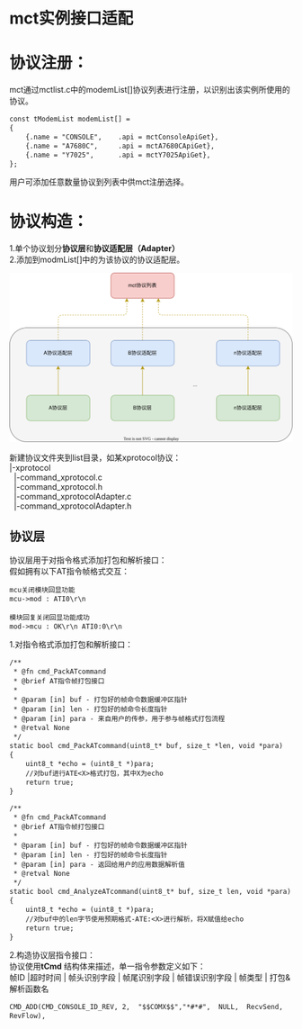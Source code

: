 # mct实例接口适配
# 协议注册：
mct通过mctlist.c中的modemList[]协议列表进行注册，以识别出该实例所使用的协议。
```
const tModemList modemList[] =
{
    {.name = "CONSOLE",    .api = mctConsoleApiGet},
    {.name = "A7680C",     .api = mctA7680CApiGet},
    {.name = "Y7025",      .api = mctY7025ApiGet},
};
```
用户可添加任意数量协议到列表中供mct注册选择。
# 协议构造：
1.单个协议划分**协议层**和**协议适配层（Adapter）**  
2.添加到modmList[]中的为该协议的协议适配层。


![协议实现](../document/mctlist.svg)

新建协议文件夹到list目录，如某xprotocol协议：  
|-xprotocol  
&nbsp;&nbsp;|-command_xprotocol.c  
&nbsp;&nbsp;|-command_xprotocol.h  
&nbsp;&nbsp;|-command_xprotocolAdapter.c  
&nbsp;&nbsp;|-command_xprotocolAdapter.h  

## 协议层
协议层用于对指令格式添加打包和解析接口：  
假如拥有以下AT指令帧格式交互：
```
mcu关闭模块回显功能
mcu->mod : ATI0\r\n 

模块回复关闭回显功能成功
mod->mcu : OK\r\n ATI0:0\r\n
```

1.对指令格式添加打包和解析接口：
```
/**
 * @fn cmd_PackATcommand
 * @brief AT指令帧打包接口
 * 
 * @param [in] buf - 打包好的帧命令数据缓冲区指针
 * @param [in] len - 打包好的帧命令长度指针
 * @param [in] para - 来自用户的传参，用于参与帧格式打包流程
 * @retval None
 */
static bool cmd_PackATcommand(uint8_t* buf, size_t *len, void *para)
{
    uint8_t *echo = (uint8_t *)para;
    //对buf进行ATE<X>格式打包，其中X为echo
    return true;
}
```
```
/**
 * @fn cmd_PackATcommand
 * @brief AT指令帧打包接口
 * 
 * @param [in] buf - 打包好的帧命令数据缓冲区指针
 * @param [in] len - 打包好的帧命令长度指针
 * @param [in] para - 返回给用户的应用数据解析值
 * @retval None
 */
static bool cmd_AnalyzeATcommand(uint8_t* buf, size_t len, void *para)
{
    uint8_t *echo = (uint8_t *)para;
    //对buf中的len字节使用预期格式-ATE:<X>进行解析，将X赋值给echo
    return true;
}
```
2.构造协议层指令接口：  
协议使用**tCmd** 结构体来描述，单一指令参数定义如下：  
帧ID |超时时间 | 帧头识别字段 | 帧尾识别字段 | 帧错误识别字段 | 帧类型 | 打包&解析函数名   
```
CMD_ADD(CMD_CONSOLE_ID_REV, 2,  "$$COMX$$","*#*#",  NULL,  RecvSend,  RevFlow),

```